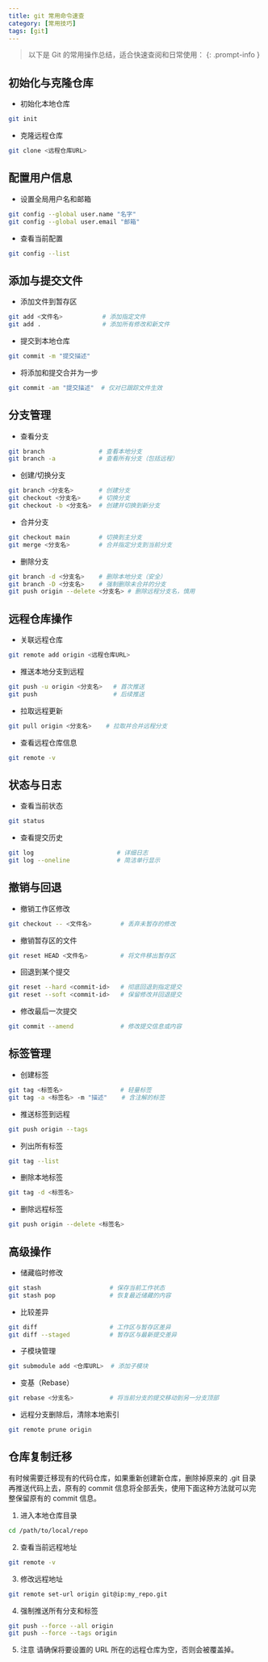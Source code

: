```yaml
---
title: git 常用命令速查
category: [常用技巧]
tags: [git]
---
```


> 以下是 Git 的常用操作总结，适合快速查阅和日常使用：
{: .prompt-info }

## 初始化与克隆仓库

+ 初始化本地仓库
```bash
git init
```
+ 克隆远程仓库
```bash
git clone <远程仓库URL>
```

## 配置用户信息

+ 设置全局用户名和邮箱

```bash
git config --global user.name "名字"
git config --global user.email "邮箱"
```
+ 查看当前配置

```bash
git config --list
```

## 添加与提交文件

+ 添加文件到暂存区
```bash
git add <文件名>           # 添加指定文件
git add .                 # 添加所有修改和新文件
```
+ 提交到本地仓库

```bash
git commit -m "提交描述"
```

+ 将添加和提交合并为一步

```bash
git commit -am "提交描述"  # 仅对已跟踪文件生效
```

## 分支管理

+ 查看分支

```bash
git branch               # 查看本地分支
git branch -a            # 查看所有分支（包括远程）
```
+ 创建/切换分支

```bash
git branch <分支名>       # 创建分支
git checkout <分支名>     # 切换分支
git checkout -b <分支名>  # 创建并切换到新分支
```

+ 合并分支

```bash
git checkout main        # 切换到主分支
git merge <分支名>        # 合并指定分支到当前分支
```

+ 删除分支

```bash
git branch -d <分支名>    # 删除本地分支（安全）
git branch -D <分支名>    # 强制删除未合并的分支
git push origin --delete <分支名> # 删除远程分支名，慎用
```

## 远程仓库操作
+ 关联远程仓库

```bash
git remote add origin <远程仓库URL>
```
+ 推送本地分支到远程

```bash
git push -u origin <分支名>   # 首次推送
git push                     # 后续推送
```

+ 拉取远程更新

```bash
git pull origin <分支名>    # 拉取并合并远程分支
```

+ 查看远程仓库信息

```bash
git remote -v
```

## 状态与日志
+ 查看当前状态

```bash
git status
```
+ 查看提交历史

```bash
git log                       # 详细日志
git log --oneline             # 简洁单行显示
```

## 撤销与回退
+ 撤销工作区修改

```bash
git checkout -- <文件名>        # 丢弃未暂存的修改
```
+ 撤销暂存区的文件

```bash
git reset HEAD <文件名>         # 将文件移出暂存区
```

+ 回退到某个提交

```bash
git reset --hard <commit-id>   # 彻底回退到指定提交
git reset --soft <commit-id>   # 保留修改并回退提交
```

+ 修改最后一次提交

```bash
git commit --amend             # 修改提交信息或内容
```

## 标签管理
+ 创建标签

```bash
git tag <标签名>                # 轻量标签
git tag -a <标签名> -m "描述"    # 含注解的标签
```
+ 推送标签到远程

```bash
git push origin --tags
```
+ 列出所有标签

```bash
git tag --list
```
+ 删除本地标签

```bash
git tag -d <标签名>
```

+ 删除远程标签

```bash
git push origin --delete <标签名>
```

## 高级操作
+ 储藏临时修改

```bash
git stash                   # 保存当前工作状态
git stash pop               # 恢复最近储藏的内容
```
+ 比较差异

```bash
git diff                    # 工作区与暂存区差异
git diff --staged           # 暂存区与最新提交差异
```
+ 子模块管理

```bash
git submodule add <仓库URL>  # 添加子模块
```
+ 变基（Rebase）

```bash
git rebase <分支名>          # 将当前分支的提交移动到另一分支顶部
```
+ 远程分支删除后，清除本地索引

```bash
git remote prune origin
```

## 仓库复制迁移

有时候需要迁移现有的代码仓库，如果重新创建新仓库，删除掉原来的 .git 目录再推送代码上去，原有的 commit 信息将全部丢失，使用下面这种方法就可以完整保留原有的 commit 信息。

1. 进入本地仓库目录

```bash
cd /path/to/local/repo
```

2. 查看当前远程地址

```bash
git remote -v
```

3. 修改远程地址

```bash
git remote set-url origin git@ip:my_repo.git
```

4. 强制推送所有分支和标签

```bash
git push --force --all origin
git push --force --tags origin
```

5. 注意
请确保将要设置的 URL 所在的远程仓库为空，否则会被覆盖掉。